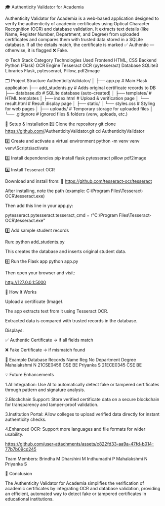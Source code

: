 🎓 Authenticity Validator for Academia

Authenticity Validator for Academia is a web-based application designed to verify the authenticity of academic certificates using Optical Character Recognition (OCR) and database validation.
It extracts text details (like Name, Register Number, Department, and Degree) from uploaded certificates and compares them with trusted data stored in a SQLite database.
If all the details match, the certificate is marked ✅ Authentic — otherwise, it is flagged ❌ Fake.


⚙️ Tech Stack
Category	Technologies Used
Frontend	HTML, CSS
Backend	Python (Flask)
OCR Engine	Tesseract OCR (pytesseract)
Database	SQLite3
Libraries	Flask, pytesseract, Pillow, pdf2image


🗂️ Project Structure
AuthenticityValidator/
│
├── app.py                 # Main Flask application
├── add_students.py        # Adds original certificate records to DB
├── database.db            # SQLite database (auto-created)
│
├── templates/             # HTML templates
│   ├── index.html         # Upload & verification page
│   └── result.html        # Result display page
│
├── static/
│   └── styles.css         # Styling for web pages
│
├── uploads/               # Temporary storage for uploaded files
│
└── .gitignore             # Ignored files & folders (venv, uploads, etc.)


🚀 Setup & Installation
1️⃣ Clone the repository
git clone https://github.com/<your-username>/AuthenticityValidator.git
cd AuthenticityValidator

2️⃣ Create and activate a virtual environment
python -m venv venv
venv\Scripts\activate     

3️⃣ Install dependencies
pip install flask pytesseract pillow pdf2image

4️⃣ Install Tesseract OCR

Download and install from:
🔗 https://github.com/tesseract-ocr/tesseract

After installing, note the path (example:
C:\Program Files\Tesseract-OCR\tesseract.exe)

Then add this line in your app.py:

pytesseract.pytesseract.tesseract_cmd = r"C:\Program Files\Tesseract-OCR\tesseract.exe"

5️⃣ Add sample student records

Run: python add_students.py

This creates the database and inserts original student data.

6️⃣ Run the Flask app
python app.py


Then open your browser and visit:

http://127.0.0.1:5000

🧠 How It Works

Upload a certificate (Image).

The app extracts text from it using Tesseract OCR.

Extracted data is compared with trusted records in the database.

Displays:

✅ Authentic Certificate → if all fields match

❌ Fake Certificate → if mismatch found

💾 Example Database Records
Name	         Reg No  	Department	Degree
Mahalakshmi N	21CSE0456  	CSE	       BE
Priyanka S	  21ECE0345	  CSE        BE


💡 Future Enhancements

1.AI Integration: Use AI to automatically detect fake or tampered certificates through pattern and signature analysis.

2.Blockchain Support: Store verified certificate data on a secure blockchain for transparency and tamper-proof validation.

3.Institution Portal: Allow colleges to upload verified data directly for instant authenticity checks.

4.Enhanced OCR: Support more languages and file formats for wider usability.

https://github.com/user-attachments/assets/c822fd33-aa9a-47fd-b014-77b7b09cd245

Team Members: Brindha M
              Dharshini M
              Indhumadhi P
              Mahalakshmi N
              Priyanka S


🏁 Conclusion

The Authenticity Validator for Academia simplifies the verification of academic certificates by integrating OCR and database validation, providing an efficient, automated way to detect fake or tampered certificates in educational institutions.



